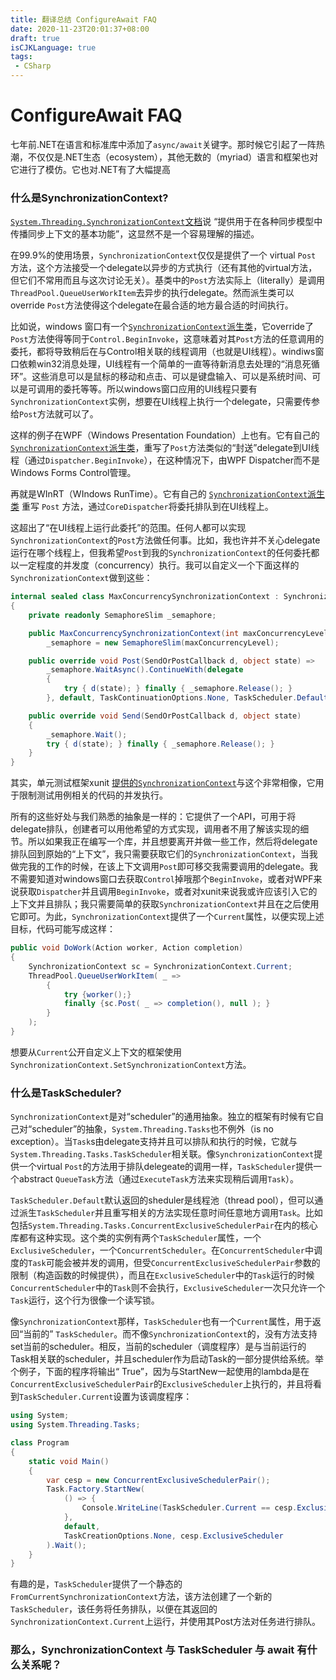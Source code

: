 ```yaml
---
title: 翻译总结 ConfigureAwait FAQ
date: 2020-11-23T20:01:37+08:00
draft: true
isCJKLanguage: true
tags:
 - CSharp
---
```


# ConfigureAwait FAQ

七年前.NET在语言和标准库中添加了`async/await`关键字。那时候它引起了一阵热潮，不仅仅是.NET生态（ecosystem），其他无数的（myriad）语言和框架也对它进行了模仿。它也对.NET有了大幅提高



### 什么是SynchronizationContext?

[`System.Threading.SynchronizationContext`文档](https://docs.microsoft.com/en-us/dotnet/api/system.threading.synchronizationcontext)说 “提供用于在各种同步模型中传播同步上下文的基本功能”，这显然不是一个容易理解的描述。

在99.9%的使用场景，`SynchronizationContext`仅仅是提供了一个 virtual `Post` 方法，这个方法接受一个delegate以异步的方式执行（还有其他的virtual方法，但它们不常用而且与这次讨论无关）。基类中的`Post`方法实际上（literally）是调用`ThreadPool.QueueUserWorkItem`去异步的执行delegate。然而派生类可以override `Post`方法使得这个delegate在最合适的地方最合适的时间执行。

比如说，windows 窗口有一个[`SynchronizationContext`派生类](https://github.com/dotnet/winforms/blob/94ce4a2e52bf5d0d07d3d067297d60c8a17dc6b4/src/System.Windows.Forms/src/System/Windows/Forms/WindowsFormsSynchronizationContext.cs)，它override了`Post`方法使得等同于`Control.BeginInvoke`，这意味着对其`Post`方法的任意调用的委托，都将导致稍后在与Control相关联的线程调用（也就是UI线程）。windiws窗口依赖win32消息处理，UI线程有一个简单的一直等待新消息去处理的“消息死循环”。这些消息可以是鼠标的移动和点击、可以是键盘输入、可以是系统时间、可以是可调用的委托等等。所以windows窗口应用的UI线程只要有`SynchronizationContext`实例，想要在UI线程上执行一个delegate，只需要传参给`Post`方法就可以了。

这样的例子在WPF（Windows Presentation Foundation）上也有。它有自己的[`SynchronizationContext`派生类](https://github.com/dotnet/wpf/blob/ac9d1b7a6b0ee7c44fd2875a1174b820b3940619/src/Microsoft.DotNet.Wpf/src/WindowsBase/System/Windows/Threading/DispatcherSynchronizationContext.cs)，重写了`Post`方法类似的“封送”delegate到UI线程（通过`Dispatcher.BeginInvoke`），在这种情况下，由WPF Dispatcher而不是Windows Forms Control管理。

再就是WInRT（WIndows RunTime）。它有自己的 [`SynchronizationContext`派生类](https://github.com/dotnet/runtime/blob/60d1224ddd68d8ac0320f439bb60ac1f0e9cdb27/src/libraries/System.Runtime.WindowsRuntime/src/System/Threading/WindowsRuntimeSynchronizationContext.cs) 重写 `Post` 方法，通过`CoreDispatcher`将委托排队到在UI线程上。

这超出了“在UI线程上运行此委托”的范围。任何人都可以实现`SynchronizationContext`的`Post`方法做任何事。比如，我也许并不关心delegate运行在哪个线程上，但我希望`Post`到我的`SynchronizationContext`的任何委托都以一定程度的并发度（concurrency）执行。我可以自定义一个下面这样的`SynchronizationContext`做到这些：

```c#
internal sealed class MaxConcurrencySynchronizationContext : SynchronizationContext
{
    private readonly SemaphoreSlim _semaphore;

    public MaxConcurrencySynchronizationContext(int maxConcurrencyLevel) =>
        _semaphore = new SemaphoreSlim(maxConcurrencyLevel);

    public override void Post(SendOrPostCallback d, object state) =>
        _semaphore.WaitAsync().ContinueWith(delegate
        {
            try { d(state); } finally { _semaphore.Release(); }
        }, default, TaskContinuationOptions.None, TaskScheduler.Default);

    public override void Send(SendOrPostCallback d, object state)
    {
        _semaphore.Wait();
        try { d(state); } finally { _semaphore.Release(); }
    }
}
```

其实，单元测试框架xunit [提供的`SynchronizationContext`](https://github.com/xunit/xunit/blob/d81613bf752bb4b8774e9d4e77b2b62133b0d333/src/xunit.execution/Sdk/MaxConcurrencySyncContext.cs)与这个非常相像，它用于限制测试用例相关的代码的并发执行。

所有的这些好处与我们熟悉的抽象是一样的：它提供了一个API，可用于将delegate排队，创建者可以用他希望的方式实现，调用者不用了解该实现的细节。所以如果我正在编写一个库，并且想要离开并做一些工作，然后将delegate排队回到原始的“上下文”，我只需要获取它们的`SynchronizationContext`，当我做完我的工作的时候，在该上下文调用`Post`即可移交我需要调用的delegate。我不需要知道对windows窗口去获取`Control`掉哦那个`BeginInvoke`，或者对WPF来说获取`Dispatcher`并且调用`BeginInvoke`，或者对xunit来说我或许应该引入它的上下文并且排队；我只需要简单的获取`SynchronizationContext`并且在之后使用它即可。为此，`SynchronizationContext`提供了一个`Current`属性，以便实现上述目标，代码可能写成这样：

```csharp
public void DoWork(Action worker, Action completion)
{
    SynchronizationContext sc = SynchronizationContext.Current;
    ThreadPool.QueueUserWorkItem( _ => 
        {
        	try {worker();}
            finally {sc.Post( _ => completion(), null ); }
    	}
    );
}
```

想要从`Current`公开自定义上下文的框架使用`SynchronizationContext.SetSynchronizationContext`方法。



### 什么是TaskScheduler?

`SynchronizationContext`是对“scheduler”的通用抽象。独立的框架有时候有它自己对“scheduler”的抽象，`System.Threading.Tasks`也不例外（is no exception）。当`Task`s由delegate支持并且可以排队和执行的时候，它就与`System.Threading.Tasks.TaskScheduler`相关联。像`SynchronizationContext`提供一个virtual `Post`的方法用于排队delegeate的调用一样，`TaskScheduler`提供一个abstract `QueueTask`方法（通过`ExecuteTask`方法来实现稍后调用`Task`）。

`TaskScheduler.Default`默认返回的sheduler是线程池（thread pool），但可以通过派生`TaskScheduler`并且重写相关的方法实现任意时间任意地方调用`Task`。比如包括`System.Threading.Tasks.ConcurrentExclusiveSchedulerPair`在内的核心库都有这种实现。这个类的实例有两个`TaskScheduler`属性，一个`ExclusiveScheduler`，一个`ConcurrentScheduler`。在`ConcurrentScheduler`中调度的`Task`可能会被并发的调用，但受`ConcurrentExclusiveSchedulerPair`参数的限制（构造函数的时候提供），而且在`ExclusiveScheduler`中的`Task`运行的时候`ConcurrentScheduler`中的`Task`则不会执行，`ExclusiveScheduler`一次只允许一个`Task`运行，这个行为很像一个读写锁。

像`SynchronizationContext`那样，`TaskScheduler`也有一个`Current`属性，用于返回“当前的” `TaskScheduler`。而不像`SynchronizationContext`的，没有方法支持set当前的scheduler。相反，当前的scheduler（调度程序）是与当前运行的Task相关联的scheduler，并且scheduler作为启动Task的一部分提供给系统。举个例子，下面的程序将输出“ True”，因为与StartNew一起使用的lambda是在`ConcurrentExclusiveSchedulerPair`的`ExclusiveScheduler`上执行的，并且将看到`TaskScheduler.Current`设置为该调度程序：

```csharp
using System;
using System.Threading.Tasks;

class Program
{
    static void Main()
    {
        var cesp = new ConcurrentExclusiveSchedulerPair();
        Task.Factory.StartNew(
            () => {
                Console.WriteLine(TaskScheduler.Current == cesp.ExclusiveScheduler);
            },
            default,
            TaskCreationOptions.None, cesp.ExclusiveScheduler
        ).Wait();
    }
}
```

有趣的是，`TaskScheduler`提供了一个静态的`FromCurrentSynchronizationContext`方法，该方法创建了一个新的`TaskScheduler`，该任务将任务排队，以便在其返回的`SynchronizationContext.Current`上运行，并使用其Post方法对任务进行排队。



### 那么，SynchronizationContext 与 TaskScheduler 与 await 有什么关系呢？

